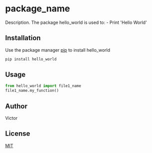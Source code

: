 # package_name

Description. 
The package hello_world is used to:
	- Print 'Hello World'

## Installation

Use the package manager [pip](https://pip.pypa.io/en/stable/) to install hello_world

```bash
pip install hello_world
```

## Usage

```python
from hello_world import file1_name
file1_name.my_function()
```

## Author
Victor

## License
[MIT](https://choosealicense.com/licenses/mit/)